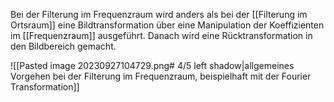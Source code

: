Bei der Filterung im Frequenzraum wird anders als bei der [[Filterung im Ortsraum]] eine Bildtransformation über eine Manipulation der Koeffizienten im [[Frequenzraum]] ausgeführt. Danach wird eine Rücktransformation in den Bildbereich gemacht.

![[Pasted image 20230927104729.png# 4/5 left shadow|allgemeines Vorgehen bei der Filterung im Frequenzraum, beispielhaft mit der Fourier Transformation]]

